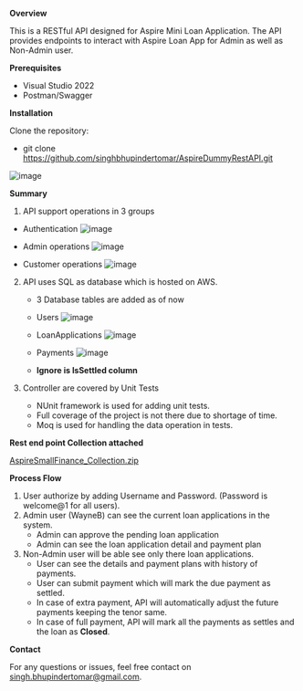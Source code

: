 **Overview**

This is a RESTful API designed for Aspire Mini Loan Application. The API provides endpoints to interact with Aspire Loan App for Admin as well as Non-Admin user.

**Prerequisites**

- Visual Studio 2022
- Postman/Swagger
  
**Installation**

Clone the repository:
- git clone https://github.com/singhbhupindertomar/AspireDummyRestAPI.git 

![image](https://github.com/user-attachments/assets/1ec0b7a5-c4e3-4f46-b9e4-1c66704268be)

**Summary**

1. API support operations in 3 groups

- Authentication
  ![image](https://github.com/user-attachments/assets/8a885042-5538-4b0f-b133-3b87eeb3fb2e)
  
- Admin operations
![image](https://github.com/user-attachments/assets/b6372677-b82a-4621-a8d9-c72497b4e5eb)

- Customer operations
  ![image](https://github.com/user-attachments/assets/7e0d5a0d-3585-4697-bf07-7af82ab12227)

2. API uses SQL as database which is hosted on AWS.
   - 3 Database tables are added as of now
   - Users
     ![image](https://github.com/user-attachments/assets/46879912-8a3d-4237-a897-92f67ce7604a)

   - LoanApplications
     ![image](https://github.com/user-attachments/assets/bb9a1797-4e06-445a-b947-102e0cf6ee66)

   - Payments
     ![image](https://github.com/user-attachments/assets/ca17fccc-9bf5-4edc-9541-d026cd498b5a)
     
    - **Ignore is IsSettled column**

4. Controller are covered by Unit Tests
   - NUnit framework is used for adding unit tests.
   - Full coverage of the project is not there due to shortage of time.
   - Moq is used for handling the data operation in tests.

 
**Rest end point Collection attached**


[AspireSmallFinance_Collection.zip](https://github.com/user-attachments/files/16487683/AspireSmallFinance_Collection.zip)


**Process Flow**
1. User authorize by adding Username and Password. (Password is welcome@1 for all users).
2. Admin user (WayneB) can see the current loan applications in the system.
   - Admin can approve the pending loan application
   - Admin can see the loan application detail and payment plan
3. Non-Admin user will be able see only there loan applications.
   - User can see the details and payment plans with history of payments.
   - User can submit payment which will mark the due payment as settled.
   - In case of extra payment, API will automatically adjust the future payments keeping the tenor same.
   - In case of full payment, API will mark all the payments as settles and the loan as **Closed**.
    


**Contact**

For any questions or issues, feel free contact on singh.bhupindertomar@gmail.com.
